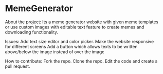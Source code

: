 # MemeGenerator

About the project:
Its a meme generator website with given meme templates or use custom images with editable text feature to create memes and downloading functionality.

Issues:
Add text size editor and color picker.
Make the website responsive for different screens
Add a button which allows texts to be written above/below the image instead of over the image

How to contribute:
Fork the repo.
Clone the repo.
Edit the code and create a pull request.
